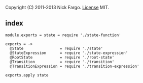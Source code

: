 Copyright (C) 2011-2013 Nick Fargo. [License][] MIT.



## index

    module.exports = state = require './state-function'

    exports = ->
      @State                = require './state'
      @StateExpression      = require './state-expression'
      @RootState            = require './root-state'
      @Transition           = require './transition'
      @TransitionExpression = require './transition-expression'

    exports.apply state



[License]: ../LICENSE
